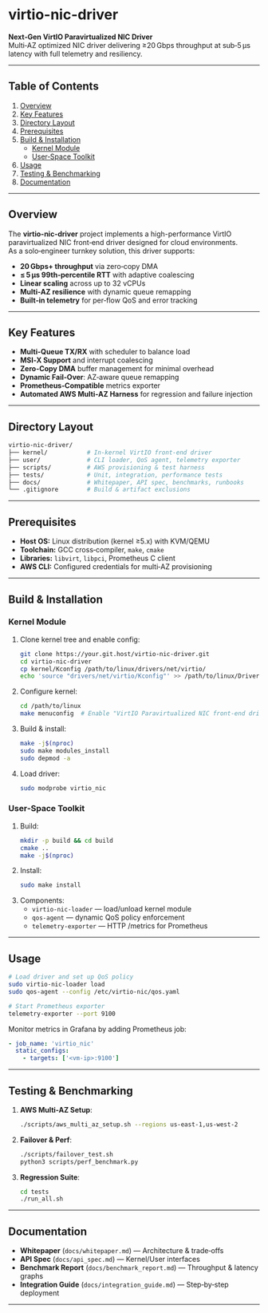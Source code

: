 # virtio-nic-driver

**Next‑Gen VirtIO Paravirtualized NIC Driver**  
Multi‑AZ optimized NIC driver delivering ≥20 Gbps throughput at sub‑5 µs latency with full telemetry and resiliency.

---

## Table of Contents

1. [Overview](#overview)  
2. [Key Features](#key-features)  
3. [Directory Layout](#directory-layout)  
4. [Prerequisites](#prerequisites)  
5. [Build & Installation](#build--installation)  
   - [Kernel Module](#kernel-module)  
   - [User‑Space Toolkit](#user-space-toolkit)  
6. [Usage](#usage)  
7. [Testing & Benchmarking](#testing--benchmarking)  
8. [Documentation](#documentation)  

---

## Overview

The **virtio-nic-driver** project implements a high-performance VirtIO paravirtualized NIC front‑end driver designed for cloud environments.  
As a solo‑engineer turnkey solution, this driver supports:
- **20 Gbps+ throughput** via zero‑copy DMA  
- **≤ 5 µs 99th‑percentile RTT** with adaptive coalescing  
- **Linear scaling** across up to 32 vCPUs  
- **Multi‑AZ resilience** with dynamic queue remapping  
- **Built‑in telemetry** for per‑flow QoS and error tracking  

---

## Key Features

- **Multi-Queue TX/RX** with scheduler to balance load  
- **MSI‑X Support** and interrupt coalescing  
- **Zero-Copy DMA** buffer management for minimal overhead  
- **Dynamic Fail‑Over**: AZ‑aware queue remapping  
- **Prometheus‑Compatible** metrics exporter  
- **Automated AWS Multi‑AZ Harness** for regression and failure injection  

---

## Directory Layout

```bash
virtio-nic-driver/
├── kernel/           # In‑kernel VirtIO front‑end driver
├── user/             # CLI loader, QoS agent, telemetry exporter
├── scripts/          # AWS provisioning & test harness
├── tests/            # Unit, integration, performance tests
├── docs/             # Whitepaper, API spec, benchmarks, runbooks
└── .gitignore        # Build & artifact exclusions
```

---

## Prerequisites

- **Host OS:** Linux distribution (kernel ≥5.x) with KVM/QEMU  
- **Toolchain:** GCC cross‑compiler, `make`, `cmake`  
- **Libraries:** `libvirt`, `libpci`, Prometheus C client  
- **AWS CLI:** Configured credentials for multi‑AZ provisioning  

---

## Build & Installation

### Kernel Module

1. Clone kernel tree and enable config:
   ```bash
   git clone https://your.git.host/virtio-nic-driver.git
   cd virtio-nic-driver
   cp kernel/Kconfig /path/to/linux/drivers/net/virtio/
   echo 'source "drivers/net/virtio/Kconfig"' >> /path/to/linux/Drivers/net/Kconfig
   ```
2. Configure kernel:
   ```bash
   cd /path/to/linux
   make menuconfig  # Enable "VirtIO Paravirtualized NIC front-end driver"
   ```
3. Build & install:
   ```bash
   make -j$(nproc)
   sudo make modules_install
   sudo depmod -a
   ```
4. Load driver:
   ```bash
   sudo modprobe virtio_nic
   ```

### User‑Space Toolkit

1. Build:
   ```bash
   mkdir -p build && cd build
   cmake ..
   make -j$(nproc)
   ```
2. Install:
   ```bash
   sudo make install
   ```
3. Components:
   - `virtio-nic-loader` — load/unload kernel module  
   - `qos-agent` — dynamic QoS policy enforcement  
   - `telemetry-exporter` — HTTP /metrics for Prometheus  

---

## Usage

```bash
# Load driver and set up QoS policy
sudo virtio-nic-loader load
sudo qos-agent --config /etc/virtio-nic/qos.yaml

# Start Prometheus exporter
telemetry-exporter --port 9100
```

Monitor metrics in Grafana by adding Prometheus job:
```yaml
- job_name: 'virtio_nic'
  static_configs:
    - targets: ['<vm-ip>:9100']
```

---

## Testing & Benchmarking

1. **AWS Multi-AZ Setup**:
   ```bash
   ./scripts/aws_multi_az_setup.sh --regions us-east-1,us-west-2
   ```
2. **Failover & Perf**:
   ```bash
   ./scripts/failover_test.sh
   python3 scripts/perf_benchmark.py
   ```
3. **Regression Suite**:
   ```bash
   cd tests
   ./run_all.sh
   ```

---

## Documentation

- **Whitepaper** (`docs/whitepaper.md`) — Architecture & trade‑offs  
- **API Spec** (`docs/api_spec.md`) — Kernel/User interfaces  
- **Benchmark Report** (`docs/benchmark_report.md`) — Throughput & latency graphs  
- **Integration Guide** (`docs/integration_guide.md`) — Step‑by‑step deployment  

---
